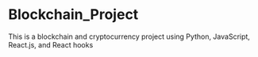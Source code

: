 # Blockchain_Project
This is a blockchain and cryptocurrency project using Python, JavaScript, React.js, and React hooks
